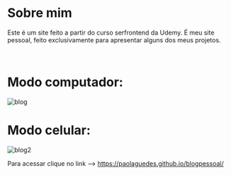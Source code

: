 # Sobre mim
Este é um site feito a partir do curso serfrontend da Udemy. É meu site pessoal, feito exclusivamente para apresentar alguns dos meus projetos.

<br>

# Modo computador:

![blog](https://user-images.githubusercontent.com/53832972/135770256-efcff831-9ecc-4ff3-a37b-d2bf6e538674.png)

# Modo celular:
![blog2](https://user-images.githubusercontent.com/53832972/135770248-dabe82df-6520-447a-a2b1-02fbbdbe11c8.png)


Para acessar clique no link --> https://paolaguedes.github.io/blogpessoal/
